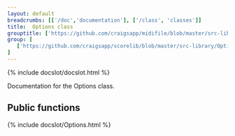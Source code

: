 ```yaml
---
layout: default
breadcrumbs: [['/doc','documentation'], ['/class', 'classes']]
title:  Options class
grouptitle: ['https://github.com/craigsapp/midifile/blob/master/src-library', 'Source Code']
group: [ 
   ['https://github.com/craigsapp/scorelib/blob/master/src-library/Options.cpp', 'Options.cpp'],
]
---
```


{% include docslot/docslot.html %}

Documentation for the Options class.

Public functions
----------------

{% include docslot/Options.html %}


